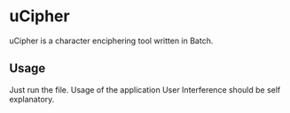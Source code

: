 # uCipher

uCipher is a character enciphering tool written in Batch.

## Usage

Just run the file. Usage of the application User Interference should be self explanatory.

